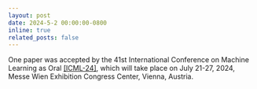 ```yaml
---
layout: post
date: 2024-5-2 00:00:00-0800
inline: true
related_posts: false
---
```


One paper was accepted by the 41st International Conference on Machine Learning as Oral [[ICML-24]](https://icml.cc/Conferences/2024), which will take place on July 21-27, 2024, Messe Wien Exhibition Congress Center, Vienna, Austria.
